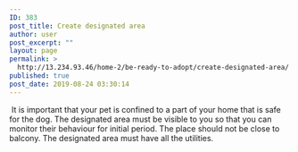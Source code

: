 ```yaml
---
ID: 383
post_title: Create designated area
author: user
post_excerpt: ""
layout: page
permalink: >
  http://13.234.93.46/home-2/be-ready-to-adopt/create-designated-area/
published: true
post_date: 2019-08-24 03:30:14
---
```

<p> It is important that your pet is confined to a part of your home that is safe for the dog. The designated area must be visible to you so that you can monitor their behaviour for initial period. The place should not be close to balcony. The designated area must have all the utilities.</p>
